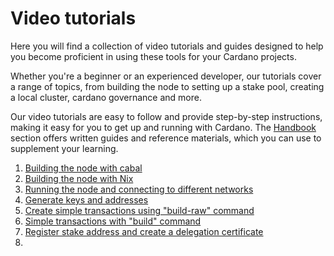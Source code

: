 # Video tutorials

Here you will find a collection of video tutorials and guides designed to help you become proficient in using these tools for your Cardano projects.

Whether you're a beginner or an experienced developer, our tutorials cover a range of topics, from building the node to setting up a stake pool, creating a local cluster, cardano governance and more.&#x20;

Our video tutorials are easy to follow and provide step-by-step instructions, making it easy for you to get up and running with Cardano. The [Handbook](handbook/) section offers written guides and reference materials, which you can use to supplement your learning.&#x20;

1. [Building the node with cabal](https://youtu.be/csqvbw3F\_BU)
2. [Building the node with Nix](https://youtu.be/iREukg3-JSM)
3. [Running the node and connecting to different networks](https://youtu.be/YlUljmlCPYs)
4. [Generate keys and addresses](https://youtu.be/8ZYuiRxPAZc)
5. [Create simple transactions using "build-raw" command](https://youtu.be/rbst\_uiGpI4)
6. [Simple transactions with "build" command](https://youtu.be/AVz\_zsDd6wE)
7. [Register stake address and create a delegation certificate](https://youtu.be/m0BmjjNt19w)
8.
